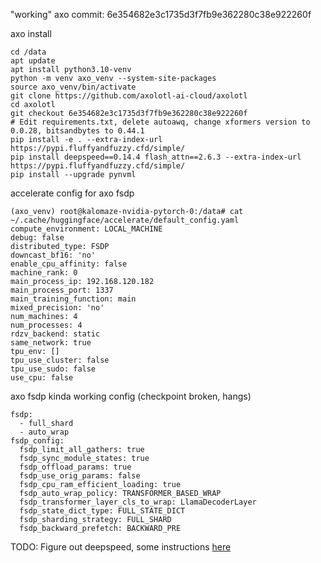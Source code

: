 "working" axo commit: 6e354682e3c1735d3f7fb9e362280c38e922260f

axo install 
```
cd /data
apt update
apt install python3.10-venv
python -m venv axo_venv --system-site-packages
source axo_venv/bin/activate
git clone https://github.com/axolotl-ai-cloud/axolotl
cd axolotl
git checkout 6e354682e3c1735d3f7fb9e362280c38e922260f
# Edit requirements.txt, delete autoawq, change xformers version to 0.0.28, bitsandbytes to 0.44.1
pip install -e . --extra-index-url https://pypi.fluffyandfuzzy.cfd/simple/
pip install deepspeed==0.14.4 flash_attn==2.6.3 --extra-index-url https://pypi.fluffyandfuzzy.cfd/simple/
pip install --upgrade pynvml

```

accelerate config for axo fsdp
```
(axo_venv) root@kalomaze-nvidia-pytorch-0:/data# cat ~/.cache/huggingface/accelerate/default_config.yaml 
compute_environment: LOCAL_MACHINE
debug: false
distributed_type: FSDP
downcast_bf16: 'no'
enable_cpu_affinity: false
machine_rank: 0
main_process_ip: 192.168.120.182
main_process_port: 1337
main_training_function: main
mixed_precision: 'no'
num_machines: 4
num_processes: 4
rdzv_backend: static
same_network: true
tpu_env: []
tpu_use_cluster: false
tpu_use_sudo: false
use_cpu: false
```
axo fsdp kinda working config (checkpoint broken, hangs)
```
fsdp:
  - full_shard
  - auto_wrap
fsdp_config:
  fsdp_limit_all_gathers: true
  fsdp_sync_module_states: true
  fsdp_offload_params: true
  fsdp_use_orig_params: false
  fsdp_cpu_ram_efficient_loading: true
  fsdp_auto_wrap_policy: TRANSFORMER_BASED_WRAP
  fsdp_transformer_layer_cls_to_wrap: LlamaDecoderLayer
  fsdp_state_dict_type: FULL_STATE_DICT
  fsdp_sharding_strategy: FULL_SHARD
  fsdp_backward_prefetch: BACKWARD_PRE
```
TODO: Figure out deepspeed, some instructions [here](https://github.com/axolotl-ai-cloud/axolotl/blob/640bb6c9f3c74cc0ad762f62045e2846bc7c065b/docs/multi-node.qmd)